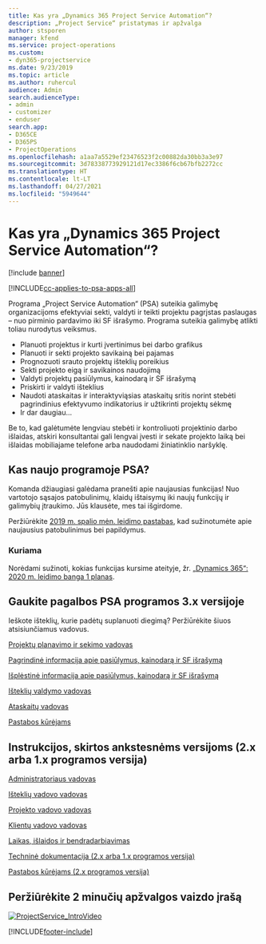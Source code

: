 ```yaml
---
title: Kas yra „Dynamics 365 Project Service Automation“?
description: „Project Service“ pristatymas ir apžvalga
author: stsporen
manager: kfend
ms.service: project-operations
ms.custom:
- dyn365-projectservice
ms.date: 9/23/2019
ms.topic: article
ms.author: ruhercul
audience: Admin
search.audienceType:
- admin
- customizer
- enduser
search.app:
- D365CE
- D365PS
- ProjectOperations
ms.openlocfilehash: a1aa7a5529ef23476523f2c00882da30bb3a3e97
ms.sourcegitcommit: 3d78338773929121d17ec3386f6cb67bfb2272cc
ms.translationtype: HT
ms.contentlocale: lt-LT
ms.lasthandoff: 04/27/2021
ms.locfileid: "5949644"
---
```

# <a name="what-is-dynamics-365-project-service-automation"></a>Kas yra „Dynamics 365 Project Service Automation“?

[!include [banner](../includes/psa-now-project-operations.md)]

[!INCLUDE[cc-applies-to-psa-apps-all](../includes/cc-applies-to-psa-apps-all.md)]

Programa „Project Service Automation“ (PSA) suteikia galimybę organizacijoms efektyviai sekti, valdyti ir teikti projektu pagrįstas paslaugas – nuo pirminio pardavimo iki SF išrašymo. Programa suteikia galimybę atlikti toliau nurodytus veiksmus.

- Planuoti projektus ir kurti įvertinimus bei darbo grafikus
- Planuoti ir sekti projekto savikainą bei pajamas
- Prognozuoti srauto projektų išteklių poreikius
- Sekti projekto eigą ir savikainos naudojimą
- Valdyti projektų pasiūlymus, kainodarą ir SF išrašymą
- Priskirti ir valdyti išteklius
- Naudoti ataskaitas ir interaktyviąsias ataskaitų sritis norint stebėti pagrindinius efektyvumo indikatorius ir užtikrinti projektų sėkmę
- Ir dar daugiau...

Be to, kad galėtumėte lengviau stebėti ir kontroliuoti projektinio darbo išlaidas, atskiri konsultantai gali lengvai įvesti ir sekate projekto laiką bei išlaidas mobiliajame telefone arba naudodami žiniatinklio naršyklę.

## <a name="whats-new-in-psa"></a>Kas naujo programoje PSA?
Komanda džiaugiasi galėdama pranešti apie naujausias funkcijas! Nuo vartotojo sąsajos patobulinimų, klaidų ištaisymų iki naujų funkcijų ir galimybių įtraukimo. Jūs klausėte, mes tai išgirdome.

Peržiūrėkite [2019 m. spalio mėn. leidimo pastabas](/dynamics365-release-plan/2019wave2/index), kad sužinotumėte apie naujausius patobulinimus bei papildymus.

### <a name="in-development"></a>Kuriama
Norėdami sužinoti, kokias funkcijas kursime ateityje, žr. [„Dynamics 365“: 2020 m. leidimo banga 1 planas](/dynamics365-release-plan/2020wave1/index).

## <a name="get-help-with-psa-version-3x"></a>Gaukite pagalbos PSA programos 3.x versijoje
Ieškote išteklių, kurie padėtų suplanuoti diegimą? Peržiūrėkite šiuos atsisiunčiamus vadovus.

 [Projektų planavimo ir sekimo vadovas](../psa/implementation-guides/project-planning-tracking.md)

 [Pagrindinė informacija apie pasiūlymus, kainodarą ir SF išrašymą](../psa/implementation-guides/begin-quoting-pricing-billing.md)

 [Išplėstinė informacija apie pasiūlymus, kainodarą ir SF išrašymą](../psa/implementation-guides/adv-quoting-pricing-billing.md)

 [Išteklių valdymo vadovas](../psa/implementation-guides/resource-management-guide.md)

 [Ataskaitų vadovas](../psa/implementation-guides/reporting-guide.md)

 [Pastabos kūrėjams](../psa/developer-guides/overview-dev-notes-v3.x.md)

## <a name="guidance-for-earlier-versions-app-version-2x-or-1x"></a>Instrukcijos, skirtos ankstesnėms versijoms (2.x arba 1.x programos versija)
 [Administratoriaus vadovas](../psa/admin-guide.md)

 [Išteklių vadovo vadovas](../psa/resource-manager-guide.md)

 [Projekto vadovo vadovas](../psa/project-manager-guide.md)

 [Klientų vadovo vadovas](../psa/account-manager-guide.md)

 [Laikas, išlaidos ir bendradarbiavimas](../psa/time-expense-collaboration-guide.md)

 [Techninė dokumentacija (2.x arba 1.x programos versija)](../psa/white-papers.md)

 [Pastabos kūrėjams (2.x programos versija)](../psa/developer-guides/add-custom-qoi-forms-v2.x.md)

 ## <a name="watch-a-2-minute-overview-video"></a>Peržiūrėkite 2 minučių apžvalgos vaizdo įrašą
 <a name="heroArea"></a> [![ProjectService_IntroVideo](../psa/media/project-service-intro-video.png "ProjectService_IntroVideo")](https://go.microsoft.com/fwlink/p/?LinkId=799457)




[!INCLUDE[footer-include](../includes/footer-banner.md)]